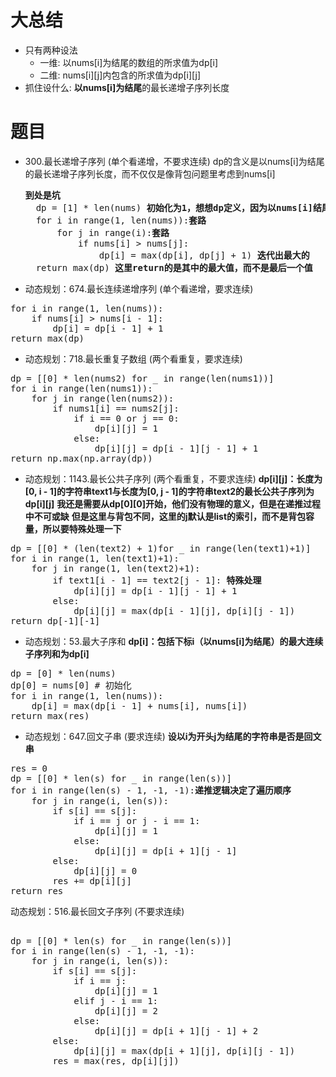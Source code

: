 # 大总结
+ 只有两种设法
  + 一维: 以nums[i]为结尾的数组的所求值为dp[i]
  + 二维: nums[i][j]内包含的所求值为dp[i][j]
+ 抓住设什么: **以nums[i]为结尾**的最长递增子序列长度
# 题目
+ 300.最长递增子序列 (单个看递增，不要求连续)
  dp的含义是以nums[i]为结尾的最长递增子序列长度，而不仅仅是像背包问题里考虑到nums[i]
  <pre>
  <b>到处是坑</b>
    dp = [1] * len(nums) <b>初始化为1，想想dp定义，因为以nums[i]结尾的至少长度为1，而不是0</b>
    for i in range(1, len(nums)):<b>套路</b>
        for j in range(i):<b>套路</b>
            if nums[i] > nums[j]:
                dp[i] = max(dp[i], dp[j] + 1) <b>迭代出最大的</b>
    return max(dp) <b>这里return的是其中的最大值，而不是最后一个值</b>
  </pre>

+ 动态规划：674.最长连续递增序列 (单个看递增，要求连续)
<pre>
for i in range(1, len(nums)):
    if nums[i] > nums[i - 1]:
        dp[i] = dp[i - 1] + 1
return max(dp)
</pre>
+ 动态规划：718.最长重复子数组 (两个看重复，要求连续)
<pre>
dp = [[0] * len(nums2) for _ in range(len(nums1))]
for i in range(len(nums1)):
    for j in range(len(nums2)):
        if nums1[i] == nums2[j]:
            if i == 0 or j == 0:
                dp[i][j] = 1
            else:
                dp[i][j] = dp[i - 1][j - 1] + 1
return np.max(np.array(dp))
</pre>
+ 动态规划：1143.最长公共子序列 (两个看重复，不要求连续)
**dp[i][j]：长度为[0, i - 1]的字符串text1与长度为[0, j - 1]的字符串text2的最长公共子序列为dp[i][j]**
**我还是需要从dp[0][0]开始，他们没有物理的意义，但是在递推过程中不可或缺**
**但是这里与背包不同，这里的j默认是list的索引，而不是背包容量，所以要特殊处理一下**
<pre>
dp = [[0] * (len(text2) + 1)for _ in range(len(text1)+1)]
for i in range(1, len(text1)+1):
    for j in range(1, len(text2)+1):
        if text1[i - 1] == text2[j - 1]: <b>特殊处理</b>
            dp[i][j] = dp[i - 1][j - 1] + 1
        else:
            dp[i][j] = max(dp[i - 1][j], dp[i][j - 1])
return dp[-1][-1]
</pre>
+ 动态规划：53.最大子序和
**dp[i]：包括下标i（以nums[i]为结尾）的最大连续子序列和为dp[i]**
<pre>
dp = [0] * len(nums)
dp[0] = nums[0] # 初始化
for i in range(1, len(nums)):
    dp[i] = max(dp[i - 1] + nums[i], nums[i])
return max(res)
</pre>
+ 动态规划：647.回文子串 (要求连续)
**设以i为开头j为结尾的字符串是否是回文串**
<pre>
res = 0
dp = [[0] * len(s) for _ in range(len(s))]
for i in range(len(s) - 1, -1, -1):<b>递推逻辑决定了遍历顺序</b>
    for j in range(i, len(s)):
        if s[i] == s[j]:
            if i == j or j - i == 1:
                dp[i][j] = 1
            else:
                dp[i][j] = dp[i + 1][j - 1]
        else:
            dp[i][j] = 0
        res += dp[i][j]
return res
</pre>
动态规划：516.最长回文子序列 (不要求连续) 
<pre>       
dp = [[0] * len(s) for _ in range(len(s))]
for i in range(len(s) - 1, -1, -1):
    for j in range(i, len(s)):
        if s[i] == s[j]:
            if i == j:
                dp[i][j] = 1
            elif j - i == 1:
                dp[i][j] = 2
            else:
                dp[i][j] = dp[i + 1][j - 1] + 2
        else:
            dp[i][j] = max(dp[i + 1][j], dp[i][j - 1])
        res = max(res, dp[i][j])
</pre>
